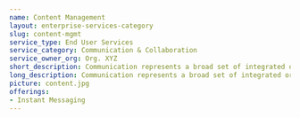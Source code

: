 ```yaml
---
name: Content Management
layout: enterprise-services-category
slug: content-mgmt
service_type: End User Services
service_category: Communication & Collaboration
service_owner_org: Org. XYZ
short_description: Communication represents a broad set of integrated or individual services that enable users to communicate with other users, partners or customers. 
long_description: Communication represents a broad set of integrated or individual services that enable users to communicate with other users, partners or customers. This communication may occur via electronic mail, calendaring, messaging, social communities, audio conferencing, video conferencing and voice calls. More robust, unified messaging service offerings provide file transfer, file sync and share, embedded images, clickable hyperlinks, Voice over IP (VoIP) and video chat.
picture: content.jpg
offerings:
- Instant Messaging
---
```



